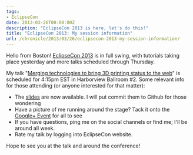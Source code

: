 ```yaml
---
tags:
- EclipseCon
date: 2013-03-26T00:00:00Z
description: "EclipseCon 2013 is here, let's do this!"
title: "EclipseCon 2013: My session information"
url: /chronicle/2013/03/26/eclipsecon-2013-my-session-information/
---
```


Hello from Boston! <a href="http://eclipsecon.org">EclipseCon 2013</a> is in full swing, with tutorials taking place yesterday and more talks scheduled through Thursday.

My talk "<a href="http://www.eclipsecon.org/2013/sessions/merging-technologies-bring-3d-printing-status-web">Merging technologies to bring 3D printing status to the web</a>" is scheduled for 4:15pm EST in Harborview Ballroom #2.  Some relevant info for those attending (or anyone interested for that matter):

* The <a href="http://cdn.cache.stickmanventures.com/presentations/eclipsecon2013/index.html">slides</a> are now available. I will put commit them to Github for those wondering
* Have a picture of me running around the stage? Tack it onto the <a href="https://plus.google.com/events/cb8d0tjvrb4u0tu42q755034fh8">Google+ Event</a> for all to see
* If you have questions, ping me on the social channels or find me; I'll be around all week.
* Rate my talk by logging into EclipseCon website.

Hope to see you at the talk and around the conference!
